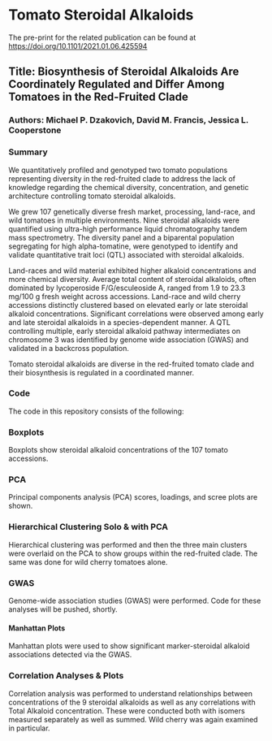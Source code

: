 # Tomato Steroidal Alkaloids

The pre-print for the related publication can be found at https://doi.org/10.1101/2021.01.06.425594

## Title: Biosynthesis of Steroidal Alkaloids Are Coordinately Regulated and Differ Among Tomatoes in the Red-Fruited Clade
### Authors: Michael P. Dzakovich, David M. Francis, Jessica L. Cooperstone
### Summary

We quantitatively profiled and genotyped two tomato populations representing diversity in the red-fruited clade to address the lack of knowledge regarding the chemical diversity, concentration, and genetic architecture controlling tomato steroidal alkaloids.

We grew 107 genetically diverse fresh market, processing, land-race, and wild tomatoes in multiple environments. Nine steroidal alkaloids were quantified using ultra-high performance liquid chromatography tandem mass spectrometry. The diversity panel and a biparental population segregating for high alpha-tomatine, were genotyped to identify and validate quantitative trait loci (QTL) associated with steroidal alkaloids.

Land-races and wild material exhibited higher alkaloid concentrations and more chemical diversity. Average total content of steroidal alkaloids, often dominated by lycoperoside F/G/esculeoside A, ranged from 1.9 to 23.3 mg/100 g fresh weight across accessions. Land-race and wild cherry accessions distinctly clustered based on elevated early or late steroidal alkaloid concentrations. Significant correlations were observed among early and late steroidal alkaloids in a species-dependent manner. A QTL controlling multiple, early steroidal alkaloid pathway intermediates on chromosome 3 was identified by genome wide association (GWAS) and validated in a backcross population.

Tomato steroidal alkaloids are diverse in the red-fruited tomato clade and their biosynthesis is regulated in a coordinated manner.

### Code
The code in this repository consists of the following:

### Boxplots
Boxplots show steroidal alkaloid concentrations of the 107 tomato accessions.

### PCA
Principal components analysis (PCA) scores, loadings, and scree plots are shown.

### Hierarchical Clustering Solo & with PCA
Hierarchical clustering was performed and then the three main clusters were overlaid on the PCA to show groups within the red-fruited clade. The same was done for wild cherry tomatoes alone.

### GWAS
Genome-wide association studies (GWAS) were performed. Code for these analyses will be pushed, shortly.

#### Manhattan Plots
Manhattan plots were used to show significant marker-steroidal alkaloid associations detected via the GWAS.

### Correlation Analyses & Plots
Correlation analysis was performed to understand relationships between concentrations of the 9 steroidal alkaloids as well as any correlations with Total Alkaloid concentration. These were conducted both with isomers measured separately as well as summed. Wild cherry was again examined in particular.
